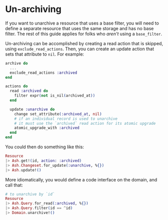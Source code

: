 <!--
SPDX-FileCopyrightText: 2022 ash_archival contributors <https://github.com/ash-project/ash_archival/graphs.contributors>

SPDX-License-Identifier: MIT
-->

# Un-archiving

If you want to unarchive a resource that uses a base filter, you will need to define a separate resource that uses the same storage and has no base filter. The rest of this guide applies for folks who _aren't_ using a `base_filter`.

Un-archiving can be accomplished by creating a read action that is skipped, using `exclude_read_actions`. Then, you can create an update action that sets that attribute to `nil`. For example:

```elixir
archive do
  ...
  exclude_read_actions :archived
end

actions do
  read :archived do
    filter expr(not is_nil(archived_at))
  end

  update :unarchive do
    change set_attribute(:archived_at, nil)
    # if an individual record is used to unarchive
    # it must use the `archived` read action for its atomic upgrade
    atomic_upgrade_with :archived
  end
end
```

You could then do something like this:

```elixir
Resource
|> Ash.get!(id, action: :archived)
|> Ash.Changeset.for_update(:unarchive, %{})
|> Ash.update!()
```

More idiomatically, you would define a code interface on the domain, and call that:

```elixir
# to unarchive by `id`
Resource
|> Ash.Query.for_read(:archived, %{})
|> Ash.Query.filter(id == ^id)
|> Domain.unarchive!()
```
